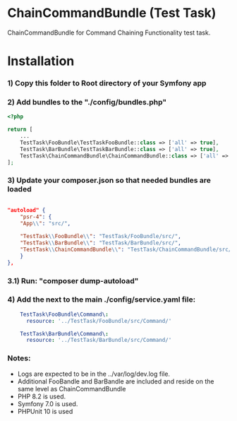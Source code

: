 # ChainCommandBundle (Test Task)

ChainCommandBundle for Command Chaining Functionality test task.

# Installation

### 1) Copy this folder to Root directory of your Symfony app

### 2) Add bundles to the "./config/bundles.php"

```php
<?php

return [
    ...
    TestTask\FooBundle\TestTaskFooBundle::class => ['all' => true],
    TestTask\BarBundle\TestTaskBarBundle::class => ['all' => true],
    TestTask\ChainCommandBundle\ChainCommandBundle::class => ['all' => true],
];

```

### 3) Update your composer.json so that needed bundles are loaded

```json

"autoload" {
    "psr-4": {
    "App\\": "src/",
        
    "TestTask\\FooBundle\\": "TestTask/FooBundle/src/",
    "TestTask\\BarBundle\\": "TestTask/BarBundle/src/",
    "TestTask\\ChainCommandBundle\\": "TestTask/ChainCommandBundle/src/"
    }
},

```
### 3.1) Run: "composer dump-autoload"  

### 4) Add the next to the main ./config/service.yaml file:

```yaml
    TestTask\FooBundle\Command\:
      resource: '../TestTask/FooBundle/src/Command/'

    TestTask\BarBundle\Command\:
      resource: '../TestTask/BarBundle/src/Command/'
```

### Notes:

- Logs are expected to be in the ../var/log/dev.log file.
- Additional FooBandle and BarBandle are included and reside on the same level as ChainCommandBundle
- PHP 8.2 is used.
- Symfony 7.0 is used.
- PHPUnit 10 is used
